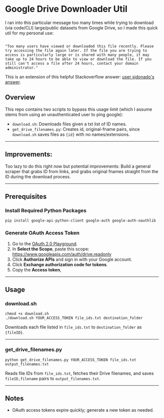 # Google Drive Downloader Util

I ran into this particular message too many times while trying to download (via code/CLI) large/public datasets from Google Drive, so I made this quick util for my personal use:

```

"Too many users have viewed or downloaded this file recently. Please try accessing the file again later. If the file you are trying to access is particularly large or is shared with many people, it may take up to 24 hours to be able to view or download the file. If you still can't access a file after 24 hours, contact your domain administrator."

```

This is an extension of this helpful Stackoverflow answer: [user sjdonado's answer](https://stackoverflow.com/a/67550427).

## Overview
This repo contains two scripts to bypass this usage limit (which I assume stems from using an unauthenticated user to ping google):

- `download.sh`: Downloads files given a txt list of ID names.
- `get_drive_filenames.py`: Creates id, original-fname pairs, since `download.sh` saves files as `{id}` with no names/extensions. 

---

## Improvements:

Too lazy to do this right now but potential improvements:
Build a general scraper that grabs ID from links, and grabs original fnames straight from the ID during the download process.

---

## Prerequisites

### Install Required Python Packages
```
pip install google-api-python-client google-auth google-auth-oauthlib
```

### Generate OAuth Access Token
1. Go to the [OAuth 2.0 Playground](https://developers.google.com/oauthplayground/).
2. In **Select the Scope**, paste this scope: https://www.googleapis.com/auth/drive.readonly
3. Click **Authorize APIs** and sign in with your Google account.
4. Click **Exchange authorization code for tokens**.
5. Copy the **Access token**,

---

## Usage

### download.sh

```
chmod +x download.sh
./download.sh YOUR_ACCESS_TOKEN file_ids.txt destination_folder
```

Downloads each file listed in `file_ids.txt` to `destination_folder` as `{fileID}`.

---

### get_drive_filenames.py

```
python get_drive_filenames.py YOUR_ACCESS_TOKEN file_ids.txt output_filenames.txt
```

Reads file IDs from `file_ids.txt`, fetches their Drive filenames, and saves `fileID,filename` pairs to `output_filenames.txt`.

---

## Notes

- OAuth access tokens expire quickly; generate a new token as needed.




